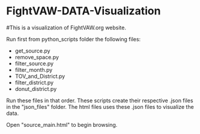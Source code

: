 FightVAW-DATA-Visualization
==========================

#This is a visualization of FightVAW.org website.

Run first from python_scripts folder the following files:

* get_source.py
* remove_space.py
* filter_source.py
* filter_month.py
* TOV_and_District.py
* filter_district.py
* donut_district.py

Run these files in that order. These scripts create their respective .json files in the "json_files" folder. The html files uses these .json files to visualize the data.

Open "source_main.html" to begin browsing.
